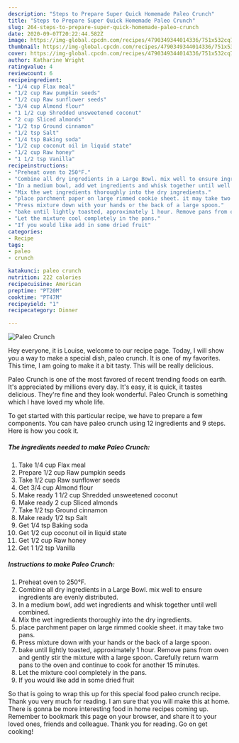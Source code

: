 ```yaml
---
description: "Steps to Prepare Super Quick Homemade Paleo Crunch"
title: "Steps to Prepare Super Quick Homemade Paleo Crunch"
slug: 264-steps-to-prepare-super-quick-homemade-paleo-crunch
date: 2020-09-07T20:22:44.582Z
image: https://img-global.cpcdn.com/recipes/4790349344014336/751x532cq70/paleo-crunch-recipe-main-photo.jpg
thumbnail: https://img-global.cpcdn.com/recipes/4790349344014336/751x532cq70/paleo-crunch-recipe-main-photo.jpg
cover: https://img-global.cpcdn.com/recipes/4790349344014336/751x532cq70/paleo-crunch-recipe-main-photo.jpg
author: Katharine Wright
ratingvalue: 4
reviewcount: 6
recipeingredient:
- "1/4 cup Flax meal"
- "1/2 cup Raw pumpkin seeds"
- "1/2 cup Raw sunflower seeds"
- "3/4 cup Almond flour"
- "1 1/2 cup Shredded unsweetened coconut"
- "2 cup Sliced almonds"
- "1/2 tsp Ground cinnamon"
- "1/2 tsp Salt"
- "1/4 tsp Baking soda"
- "1/2 cup coconut oil in liquid state"
- "1/2 cup Raw honey"
- "1 1/2 tsp Vanilla"
recipeinstructions:
- "Preheat oven to 250°F."
- "Combine all dry ingredients in a Large Bowl. mix well to ensure ingredients are evenly distributed."
- "In a medium bowl, add wet ingredients and whisk together until well combined."
- "Mix the wet ingredients thoroughly into the dry ingredients."
- "place parchment paper on large rimmed cookie sheet. it may take two pans."
- "Press mixture down with your hands or the back of a large spoon."
- "bake until lightly toasted, approximately 1 hour. Remove pans from oven and gently stir the mixture with a large spoon. Carefully return warm pans to the oven and continue to cook for another 15 minutes."
- "Let the mixture cool completely in the pans."
- "If you would like add in some dried fruit"
categories:
- Recipe
tags:
- paleo
- crunch

katakunci: paleo crunch 
nutrition: 222 calories
recipecuisine: American
preptime: "PT20M"
cooktime: "PT47M"
recipeyield: "1"
recipecategory: Dinner

---
```



![Paleo Crunch](https://img-global.cpcdn.com/recipes/4790349344014336/751x532cq70/paleo-crunch-recipe-main-photo.jpg)

Hey everyone, it is Louise, welcome to our recipe page. Today, I will show you a way to make a special dish, paleo crunch. It is one of my favorites. This time, I am going to make it a bit tasty. This will be really delicious.

Paleo Crunch is one of the most favored of recent trending foods on earth. It's appreciated by millions every day. It's easy, it is quick, it tastes delicious. They're fine and they look wonderful. Paleo Crunch is something which I have loved my whole life.




To get started with this particular recipe, we have to prepare a few components. You can have paleo crunch using 12 ingredients and 9 steps. Here is how you cook it.

##### The ingredients needed to make Paleo Crunch:

1. Take 1/4 cup Flax meal
1. Prepare 1/2 cup Raw pumpkin seeds
1. Take 1/2 cup Raw sunflower seeds
1. Get 3/4 cup Almond flour
1. Make ready 1 1/2 cup Shredded unsweetened coconut
1. Make ready 2 cup Sliced almonds
1. Take 1/2 tsp Ground cinnamon
1. Make ready 1/2 tsp Salt
1. Get 1/4 tsp Baking soda
1. Get 1/2 cup coconut oil in liquid state
1. Get 1/2 cup Raw honey
1. Get 1 1/2 tsp Vanilla




##### Instructions to make Paleo Crunch:

1. Preheat oven to 250°F.
1. Combine all dry ingredients in a Large Bowl. mix well to ensure ingredients are evenly distributed.
1. In a medium bowl, add wet ingredients and whisk together until well combined.
1. Mix the wet ingredients thoroughly into the dry ingredients.
1. place parchment paper on large rimmed cookie sheet. it may take two pans.
1. Press mixture down with your hands or the back of a large spoon.
1. bake until lightly toasted, approximately 1 hour. Remove pans from oven and gently stir the mixture with a large spoon. Carefully return warm pans to the oven and continue to cook for another 15 minutes.
1. Let the mixture cool completely in the pans.
1. If you would like add in some dried fruit




So that is going to wrap this up for this special food paleo crunch recipe. Thank you very much for reading. I am sure that you will make this at home. There is gonna be more interesting food in home recipes coming up. Remember to bookmark this page on your browser, and share it to your loved ones, friends and colleague. Thank you for reading. Go on get cooking!
